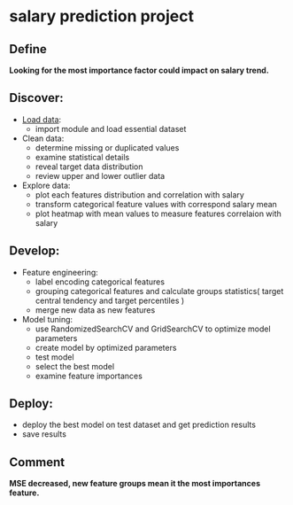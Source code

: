 # salary prediction project

## Define
**Looking for the most importance factor could impact on salary trend.**
  
## Discover:

+ [Load data](http://localhost:8888/notebooks/Desktop/git%20hub/salary-project/salary_prediction.ipynb): 
  - import module and load essential dataset
+ Clean data: 
  - determine missing or duplicated values 
  - examine statistical details 
  - reveal target data distribution 
  - review upper and lower outlier data
+ Explore data:
  - plot each features distribution and correlation with salary
  - transform categorical feature values with correspond salary mean
  - plot heatmap with mean values to measure features correlaion with salary
    
## Develop:
+ Feature engineering:
  - label encoding categorical features 
  - grouping categorical features and calculate groups statistics( target central tendency and target percentiles ) 
  - merge new data as new features
+ Model tuning:
  - use RandomizedSearchCV and GridSearchCV to optimize model parameters 
  - create model by optimized parameters 
  - test model 
  - select the best model
  - examine feature importances
    
## Deploy:
+ deploy the best model on test dataset and get prediction results 
+ save results

## Comment
**MSE decreased, new feature groups mean it the most importances feature.**

